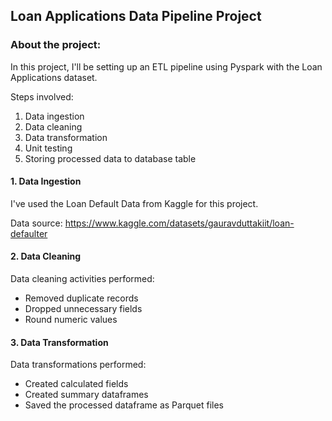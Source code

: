 ## Loan Applications Data Pipeline Project

### About the project:
In this project, I'll be setting up an ETL pipeline using Pyspark with the Loan Applications dataset.

Steps involved:
1. Data ingestion
2. Data cleaning
3. Data transformation
4. Unit testing
5. Storing processed data to database table


#### 1. Data Ingestion
I've used the Loan Default Data from Kaggle for this project.

Data source: https://www.kaggle.com/datasets/gauravduttakiit/loan-defaulter

#### 2. Data Cleaning
Data cleaning activities performed:
- Removed duplicate records
- Dropped unnecessary fields
- Round numeric values

#### 3. Data Transformation
Data transformations performed: 
- Created calculated fields
- Created summary dataframes
- Saved the processed dataframe as Parquet files
